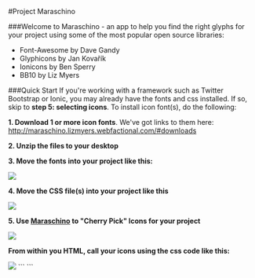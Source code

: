 

#Project Maraschino

###Welcome to Maraschino - an app to help you find the right glyphs for your project using some of the most popular open source libraries:
  * Font-Awesome by Dave Gandy
  * Glyphicons by Jan Kovařík
  * Ionicons by Ben Sperry
  * BB10 by Liz Myers

###Quick Start
If you're working with a framework such as Twitter Bootstrap or Ionic, you may already have the fonts and css installed. If so, skip to **step 5: selecting icons**. To install icon font(s), do the following:

**1. Download 1 or more icon fonts**. We've got links to them here: http://maraschino.lizmyers.webfactional.com/#downloads

**2. Unzip the files to your desktop**

**3. Move the fonts into your project like this:**

<img src = "https://cloud.githubusercontent.com/assets/1979777/8267087/c3b0afa2-174a-11e5-92b5-82566b937618.jpg" />
  
  
**4. Move the CSS file(s) into your project like this**

<img src ="https://cloud.githubusercontent.com/assets/1979777/8267094/10d6d388-174b-11e5-8aca-27a53670b12c.jpg"/>


**5. Use <a href="http://maraschino.lizmyers.webfactional.com/index2.html" target="_blank">Maraschino</a> to "Cherry Pick" Icons for your project**

<img src = "https://cloud.githubusercontent.com/assets/1979777/8267057/0f759472-1749-11e5-9395-c5c9a6ecbd2a.jpg" />

**From within you HTML, call your icons using the css code like this:**


<img src="https://cloud.githubusercontent.com/assets/1979777/8267524/f96beba4-175c-11e5-9343-d8f82cc6c631.jpg" />
```
<i class="md-scooter"></i>
```






